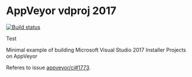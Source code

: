 # AppVeyor vdproj 2017

[![Build status](https://ci.appveyor.com/api/projects/status/waalkays8sph6a45/branch/master?svg=true)](https://ci.appveyor.com/project/devlead/appveyor-vdproj-2017/branch/master)

Test

Minimal example of building Microsoft Visual Studio 2017 Installer Projects on AppVeyor

Referes to issue [appveyor/ci#1773](https://github.com/appveyor/ci/issues/1773).